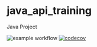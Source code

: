 # java_api_training
Java Project

![example workflow](https://github.com/HugoSimony/java_api_training/actions/workflows/build.yml/badge.svg)
[![codecov](https://codecov.io/gh/HugoSimony/java_api_training/branch/main/graph/badge.svg)](https://codecov.io/gh/HugoSimony/java_api_training)
